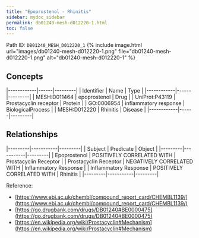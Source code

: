 ```yaml
---
title: "Epoprostenol - Rhinitis"
sidebar: mydoc_sidebar
permalink: db01240-mesh-d012220-1.html
toc: false 
---
```



Path ID: `DB01240_MESH_D012220_1`
{% include image.html url="images/db01240-mesh-d012220-1.png" file="db01240-mesh-d012220-1.png" alt="db01240-mesh-d012220-1" %}

## Concepts

|------------|------|---------|
| Identifier | Name | Type    |
|------------|------|---------|
| MESH:D011464 | epoprostenol | Drug |
| UniProt:P43119 | Prostacyclin receptor | Protein |
| GO:0006954 | inflammatory response | BiologicalProcess |
| MESH:D012220 | Rhinitis | Disease |
|------------|------|---------|

## Relationships

|---------|-----------|---------|
| Subject | Predicate | Object  |
|---------|-----------|---------|
| Epoprostenol | POSITIVELY CORRELATED WITH | Prostacyclin Receptor |
| Prostacyclin Receptor | NEGATIVELY CORRELATED WITH | Inflammatory Response |
| Inflammatory Response | POSITIVELY CORRELATED WITH | Rhinitis |
|---------|-----------|---------|

Reference: 
  - [https://www.ebi.ac.uk/chembl/compound_report_card/CHEMBL1139/](https://www.ebi.ac.uk/chembl/compound_report_card/CHEMBL1139/)
  - [https://go.drugbank.com/drugs/DB01240#BE0000475](https://go.drugbank.com/drugs/DB01240#BE0000475)
  - [https://en.wikipedia.org/wiki/Prostacyclin#Mechanism](https://en.wikipedia.org/wiki/Prostacyclin#Mechanism)
